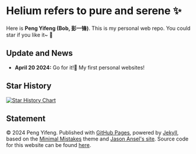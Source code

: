 # Helium refers to pure and serene ✨

Here is **Peng Yifeng (Bob, 彭一锋)**. This is my personal web repo. You could star if you like it~ 🥰

## Update and News

- **April 20 2024:** Go for it!🌟 My first personal websites!
<!-- - **May 2023:** [Jekyll website building videos](https://www.bilibili.com/video/BV1ja4y1G7tX/) have been uploaded to Bilibili (小白建站视频)
- **April 2023:** [Website building tutorials](https://caihanlin.com/blogs/web/) have been post on my blog (建站完全指南)
- **Feb. 2023:** If you have any problem, please feel free to contact me at - *hanlin[dot]cai[at]ieee[dot]org*
- **Dec. 2022:** My personal website have been implemented and deployed in [caihanlin.com](https://caihanlin.com) -->

<!-- ## Star History

[![Star History Chart](https://api.star-history.com/svg?repos=GuangLun2000/GuangLun2000.github.io&type=Date)](https://star-history.com/#GuangLun2000/GuangLun2000.github.io&Date) -->

## Star History

[![Star History Chart](https://api.star-history.com/svg?repos=HeliumPeng/HeliumPeng.github.io&type=Date)](https://star-history.com/#HeliumPeng/HeliumPeng.github.io&Date)

## Statement

© 2024 Peng Yifeng. Published with [GitHub Pages](https://pages.github.com/), powered by [Jekyll](https://jekyllrb.com/), based on the [Minimal Mistakes](https://mademistakes.com/) theme and [Jason Ansel's site](https://github.com/jansel/jansel.github.io). Source code for this website can be found [here](https://github.com/HeliumPeng/HeliumPeng.github.io).

